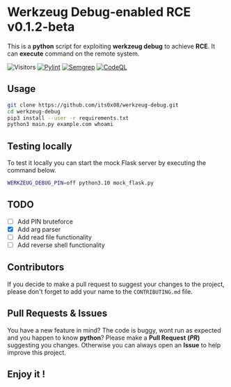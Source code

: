 # Werkzeug Debug-enabled RCE v0.1.2-beta
This is a __python__ script for exploiting __werkzeug debug__ to achieve __RCE__.
It can __execute__ command on the remote system.

![Visitors](https://api.visitorbadge.io/api/visitors?path=https%3A%2F%2Fgithub.com%2Fits0x08%2Fwerkzeug-debug&countColor=%232ccce4&style=flat-square)
[![Pylint](https://github.com/its0x08/werkzeug-debug/actions/workflows/pylint.yml/badge.svg)](https://github.com/its0x08/werkzeug-debug/actions/workflows/pylint.yml)
[![Semgrep](https://github.com/its0x08/werkzeug-debug/actions/workflows/semgrep.yml/badge.svg)](https://github.com/its0x08/werkzeug-debug/actions/workflows/semgrep.yml)
[![CodeQL](https://github.com/its0x08/werkzeug-debug/actions/workflows/codeql-analysis.yml/badge.svg)](https://github.com/its0x08/werkzeug-debug/actions/workflows/codeql-analysis.yml)

## Usage
```bash
git clone https://github.com/its0x08/werkzeug-debug.git
cd werkzeug-debug
pip3 install --user -r requirements.txt
python3 main.py example.com whoami
```

## Testing locally
To test it locally you can start the mock Flask server by executing the command below.
```bash
WERKZEUG_DEBUG_PIN=off python3.10 mock_flask.py
```
## TODO

- [ ] Add PIN bruteforce
- [x]  Add arg parser
- [ ]  Add read file functionality
- [ ]  Add reverse shell functionality

## Contributors

If you decide to make a pull request to suggest your changes to the project, please don't forget to add your name to the `CONTRIBUTING.md` file.

## Pull Requests & Issues
You have a new feature in mind?
The code is buggy, wont run as expected and you happen to know __python__?
Please make a __Pull Request (_PR_)__ suggesting you changes.
Otherwise you can always open an __Issue__ to help improve this project.

## Enjoy it !
